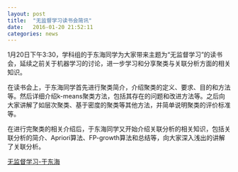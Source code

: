```yaml
---
layout: post
title:  "无监督学习读书会简讯"
date:   2016-01-20 21:52:11
categories: news
---
```


1月20日下午3:30，学科组的于东海同学为大家带来主题为“无监督学习”的读书会，延续之前关于机器学习的讨论，进一步学习和分享聚类与关联分析方面的相关知识。

在读书会上，于东海同学首先进行聚类简介，介绍聚类的定义、要求、目的和方法等。然后详细介绍k-means聚类方法，包括其存在的问题和改进方法等。之后向大家讲解了如层次聚类、基于密度的聚类等其他方法，并简单说明聚类的评价标准等。

在进行完聚类的相关介绍后，于东海同学又开始介绍关联分析的相关知识，包括关联分析的简介、Apriori算法、FP-growth算法和总结等，向大家深入浅出的讲解了关联分析。

<a href ="{{site.url}}/files/2016-01-20-1.pptx">无监督学习-于东海</a>
